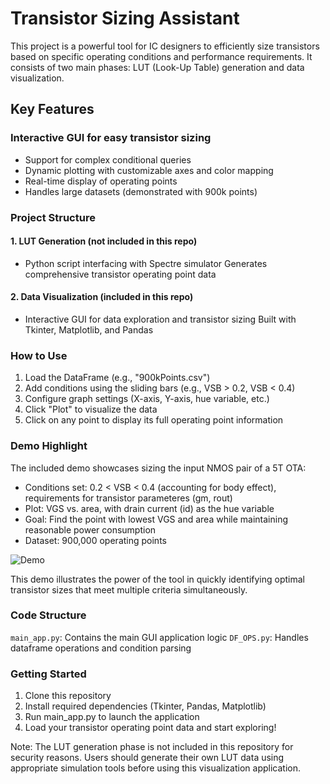 # Transistor Sizing Assistant
This project is a powerful tool for IC designers to efficiently size transistors based on specific operating conditions and performance requirements. It consists of two main phases: LUT (Look-Up Table) generation and data visualization.
## Key Features

### Interactive GUI for easy transistor sizing
* Support for complex conditional queries
* Dynamic plotting with customizable axes and color mapping
* Real-time display of operating points
* Handles large datasets (demonstrated with 900k points)

### Project Structure

#### 1. LUT Generation (not included in this repo)

* Python script interfacing with Spectre simulator
Generates comprehensive transistor operating point data


#### 2. Data Visualization (included in this repo)

* Interactive GUI for data exploration and transistor sizing
Built with Tkinter, Matplotlib, and Pandas



### How to Use

1. Load the DataFrame (e.g., "900kPoints.csv")
2. Add conditions using the sliding bars (e.g., VSB > 0.2, VSB < 0.4)
3. Configure graph settings (X-axis, Y-axis, hue variable, etc.)
4. Click "Plot" to visualize the data
5. Click on any point to display its full operating point information

### Demo Highlight
The included demo showcases sizing the input NMOS pair of a 5T OTA:

* Conditions set: 0.2 < VSB < 0.4 (accounting for body effect), requirements for transistor parameteres (gm, rout)
* Plot: VGS vs. area, with drain current (id) as the hue variable
* Goal: Find the point with lowest VGS and area while maintaining reasonable power consumption
* Dataset: 900,000 operating points

![Demo](https://github.com/AbdullahSabry/Single_Transistor_SA/assets/87365208/b6bda437-f4e7-4421-ae68-87e631ceb3a4)

This demo illustrates the power of the tool in quickly identifying optimal transistor sizes that meet multiple criteria simultaneously.
### Code Structure

`main_app.py`: Contains the main GUI application logic
`DF_OPS.py`: Handles dataframe operations and condition parsing

### Getting Started

1. Clone this repository
2. Install required dependencies (Tkinter, Pandas, Matplotlib)
3. Run main_app.py to launch the application
4. Load your transistor operating point data and start exploring!

Note: The LUT generation phase is not included in this repository for security reasons. Users should generate their own LUT data using appropriate simulation tools before using this visualization application.
